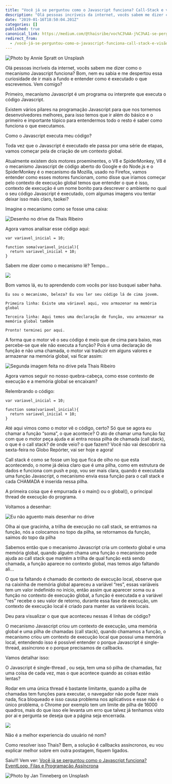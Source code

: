 ```yaml
---
title: "Você já se perguntou como o Javascript funciona? Call-Stack e visão geral do mecanismo."
description: "Olá pessoas incríveis da internet, vocês sabem me dizer como o mecanismo Javascript funciona? Bom, nem eu sabia e me despertou essa…"
date: "2019-01-16T18:50:04.201Z"
categories: []
published: true
canonical_link: https://medium.com/@thaisribe/voc%C3%AA-j%C3%A1-se-perguntou-como-o-javascript-funciona-call-stack-e-vis%C3%A3o-geral-do-mecanismo-c2b933f04b21
redirect_from:
  - /você-já-se-perguntou-como-o-javascript-funciona-call-stack-e-visão-geral-do-mecanismo-c2b933f04b21
---
```


![Photo by [Annie Spratt](https://unsplash.com/@anniespratt?utm_source=medium&utm_medium=referral) on [Unsplash](https://unsplash.com?utm_source=medium&utm_medium=referral)](./asset-1)

Olá pessoas incríveis da internet, vocês sabem me dizer como o mecanismo Javascript funciona? Bom, nem eu sabia e me despertou essa curiosidade de ir mais a fundo e entender como é executado o que escrevemos. Vem comigo?

Primeiro, mecanismo Javascript é um programa ou interprete que executa o código Javascript.

Existem vários pilares na programação Javascript para que nos tornemos desenvolvedores melhores, para isso temos que ir além do básico e o primeiro e importante tópico para entendermos todo o resto é saber como funciona o que executamos.

Como o Javascript executa meu código?

Toda vez que o Javascript é executado ele passa por uma série de etapas, vamos começar pela de criação de um contexto global.

Atualmente existem dois motores proeminentes, o V8 e SpiderMonkey, V8 é o mecanismo Javascript de código aberto do Google e do Node.js e o SpiderMonkey é o mecanismo da Mozilla, usado no Firefox, vamos entender como esses motores funcionam, como disse que iriamos começar pelo contexto de execução global temos que entender o que é isso, contexto de execução é um nome bonito para descrever o ambiente no qual o seu código Javascript é executado, com algumas imagens vou tentar deixar isso mais claro, taokei?

Imagine o mecanismo como se fosse uma caixa:

![Desenho no drive da Thais Ribeiro](./asset-2.png)

Agora vamos analisar esse código aqui:

```
var variavel_inicial = 10;

function soma(variavel_inicial){
  return variavel_inicial + 10;
}
```

Sabem me dizer como o mecanismo lê? Tempo…

![](./asset-3.jpeg)

Bom vamos lá, eu to aprendendo com vocês por isso busquei saber haha.

```
Eu sou o mecanismo, beleza? Eu vou ler seu código lá de cima jovem.

Primeira linha: Existe uma váriavel aqui, vou armazenar na memória global

Terceira linha: Aqui temos uma declaração de função, vou armazenar na memória global também

Pronto! terminei por aqui.
```

A forma que o motor vê o seu código é meio que de cima para baixo, mas percebe-se que ele não executa a função? Pois é uma declaração de função e não uma chamada, o motor vai traduzir em alguns valores e armazenar na memória global, vai ficar assim:

![Segunda imagem feita no drive pela Thais Ribeiro](./asset-4.png)

Agora vamos seguir no nosso quebra-cabeça, como esse contexto de execução e a memória global se encaixam?

Relembrando o código:

```
var variavel_inicial = 10;

function soma(variavel_inicial){
  return variavel_inicial + 10;
}
```

Até aqui vimos como o motor vê o código, certo? Só que se agora eu chamar a função “soma”, o que acontece? O ato de chamar uma função faz com que o motor peça ajuda e ai entra nossa pilha de chamada (call stack), o que é o call stack? de onde veio? o que fazem? Você não vai descobrir na sexta-feira no Globo Repórter, vai ser hoje e agora!

Call stack é como se fosse um log que fica de olho no que esta acontecendo, o nome já deixa claro que é uma pilha, como em estrutura de dados e funciona com push e pop, vou ser mais clara, quando é executada uma função Javascript, o mecanismo envia essa função para o call stack e cada CHAMADA é inserida nessa pilha.

A primeira coisa que é empurrada é o main() ou o global(), o principal thread de execução do programa.

Voltamos a desenhar:

![Eu não aguento mais desenhar no drive](./asset-5.png)

Olha ai que gracinha, a trilha de execução no call stack, se entramos na função, nós a colocamos no topo da pilha, se retornamos da função, saímos do topo da pilha

Sabemos então que o mecanismo Javascript cria um contexto global e uma memória global, quando alguém chama uma função o mecanismo pede ajuda ao call stack que mantém a trilha de qual função está sendo chamada, a função aparece no contexto global, mas temos algo faltando ali…

O que ta faltando é chamado de contexto de execução local, observe que na caixinha de memória global apareceu a variável “res”, essas variáveis tem um valor indefinido no início, então assim que aparecer soma ou a função no contexto de execução global, a função é executada e a variável “res” recebe o seu valor de retorno, durante essa fase de execução, um contexto de execução local é criado para manter as variáveis locais.

Deu para visualizar o que que aconteceu nessas 4 linhas de código?

O mecanismo Javascript criou um contexto de execução, uma memória global e uma pilha de chamadas (call stack), quando chamamos a função, o mecanismo criou um contexto de execução local que possui uma memória local, entendendo isso é possível entender o porque Javascript é single-thread, assíncrono e o porque precisamos de callbacks.

Vamos detalhar isso:

O Javascript é single-thread , ou seja, tem uma só pilha de chamadas, faz uma coisa de cada vez, mas o que acontece quando as coisas estão lentas?

Rodar em uma única thread é bastante limitante, quando a pilha de chamadas tem funções para executar, o navegador não pode fazer mais nada, fica bloqueado e isso causa problema nos aplicativos e esse não é o único problema, o Chrome por exemplo tem um limite de pilha de 16000 quadros, mais do que isso ele levanta um erro que talvez já tenhamos visto por ai e pergunta se deseja que a página seja encerrada.

![](./asset-6.jpeg)

Não é a melhor experiencia do usuário né nom?

Como resolver isso Thais? Bem, a solução é callbacks assíncronos, eu vou explicar melhor sobre em outra postagem, fiquem ligados.

Saiu!!! Vem ver: [Você já se perguntou como o Javascript funciona? EventLoop, Filas e Programação Assíncrona](https://medium.com/pequenos-passos-de-m%C3%A3os-dadas-comigo/voc%C3%AA-j%C3%A1-se-perguntou-como-o-javascript-funciona-eventloop-filas-e-programa%C3%A7%C3%A3o-ass%C3%ADncrona-66aaf4552752)

![Photo by [Jan Tinneberg](https://unsplash.com/@craft_ear?utm_source=medium&utm_medium=referral) on [Unsplash](https://unsplash.com?utm_source=medium&utm_medium=referral)](./asset-7)
